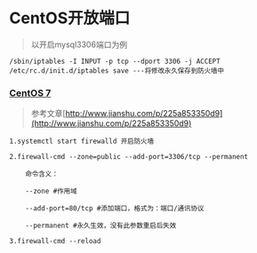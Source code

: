 # CentOS开放端口

> 以开启mysql3306端口为例

    /sbin/iptables -I INPUT -p tcp --dport 3306 -j ACCEPT
    /etc/rc.d/init.d/iptables save ---将修改永久保存到防火墙中

### [CentOS 7](http://www.jianshu.com/p/225a853350d9)

> 参考文章[http://www.jianshu.com/p/225a853350d9](http://www.jianshu.com/p/225a853350d9)

>  
    1.systemctl start firewalld 开启防火墙

    2.firewall-cmd --zone=public --add-port=3306/tcp --permanent

        命令含义：

        --zone #作用域

        --add-port=80/tcp #添加端口，格式为：端口/通讯协议

        --permanent #永久生效，没有此参数重启后失效

    3.firewall-cmd --reload